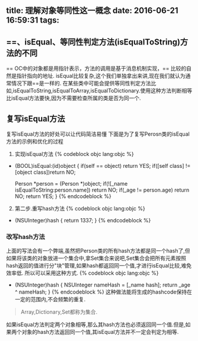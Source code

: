 title: 理解对象等同性这一概念
date: 2016-06-21 16:59:31
tags:
---

## ==、isEqual、等同性判定方法(isEqualToString)方法的不同
== OC中的对象都是用指针表示，方法的调用是基于消息机制实现，== 比较的自然是指针指向的地址.
isEqual比较复杂,这个我们单独拿出来讲,现在我们就认为通常情况下跟==是一样的.
在某些类中可能会提供等同性判定方法比如,isEqualToString,isEqualToArray,isEqualToDictionary.使用这种方法判断相等比isEqual方法要快,因为不需要检查所属的类是否为同一个.

## 复写isEqual方法
复写isEqual方法的好处可以让代码简洁易懂
下面是为了复写Perosn类的isEqual方法的示例和优化的过程
1. 实现isEqual方法
{% codeblock objc lang:objc %}
- (BOOL)isEqual:(id)object
{
    if(self == object) return YES;
    if([self class] != [object class])return NO;
    
    Person *person = (Person *)object;
    if(![_name isEqualToString:person.name])
        return NO;
    if(_age != person.age)
        return NO;
    return YES;
}
{% endcodeblock %}
2. 第二步.重写hash方法
{% codeblock objc lang:objc %}
- (NSUInteger)hash
{
    return 1337;
}
{% endcodeblock %}
### 改写hash方法
上面的写法会有一个弊端,虽然把Person类的所有hash方法都是同一个hash了,但如果将该类的对象放进一个集合中,拿Set集合来说吧,Set集合会把所有元素按照hash返回的值进行分"块"管理,如果hash都返回同一个值,才进行isEqual比较,难免效率低.
所以可以采用这种方式.
{% codeblock objc lang:objc %}
- (NSUInteger)hash
{
    NSUInteger nameHash = [_name hash];
    return _age ^ nameHash;
}
{% endcodeblock %}
这种做法能将生成的hashcode保持在一定的范围内,不会频繁的重复.
> Array,Dictionary,Set都称为集合.

如果isEqual方法判定两个对象相等,那么其hash方法也必须返回同一个值.但是,如果两个对象的hash方法返回同一个值,其isEqual方法并不一定会判定为相等.


##
